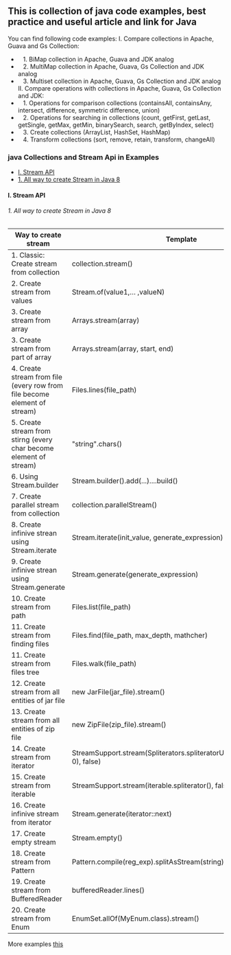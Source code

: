 ## This is collection of java code examples, best practice and useful article and link for Java

You can find following code examples:
I. Compare collections in Apache, Guava and Gs Collection:
- &nbsp;&nbsp; 1. BiMap collection in Apache, Guava and JDK analog
- &nbsp;&nbsp; 2. MultiMap collection in Apache, Guava, Gs Collection and JDK analog
- &nbsp;&nbsp; 3. Multiset collection in Apache, Guava, Gs Collection and JDK analog
II. Compare operations with collections in Apache, Guava, Gs Collection and JDK:
- &nbsp;&nbsp; 1. Operations for comparison collections (containsAll, containsAny, intersect, difference, symmetric difference, union)
- &nbsp;&nbsp; 2. Operations for searching in collections (count, getFirst, getLast, getSingle, getMax, getMin, binarySearch, search, getByIndex, select)
- &nbsp;&nbsp; 3. Create collections (ArrayList, HashSet, HashMap)
- &nbsp;&nbsp; 4. Transform collections (sort, remove, retain, transform, changeAll)

### java Collections and Stream Api in Examples

- [I. Stream API](#i-stream-api)
- [1. All way to create Stream in Java 8](#1-all-way-to-create-stream-in-java-8)
  
#### I. Stream API

###### 1. All way to create Stream in Java 8

Way to create stream	 | 	Template	 | 	Example
-------------	 | 	-------------	 | 	-------------
1. Classic: Create stream from collection	 | 	collection.stream()	 | 	 Collection<String> collection = Arrays.asList("a1", "a2", "a3");  <br/>     Stream<String> streamFromCollection = collection.stream();
2. Create stream from values	 | 	Stream.of(value1,… ,valueN)	 | 	Stream<String> streamFromValues = Stream.of("a1", "a2", "a3");
3. Create stream from array	 | 	Arrays.stream(array)	 | 	String[] array = {"a1","a2","a3"};   <br/>         Stream<String> streamFromArrays = Arrays.stream(array);        
3. Create stream from part of array	 | 	Arrays.stream(array, start, end)	 | 	String[] array = {"a1","a2","a3"};<br/>              Stream<String> streamFromArrays = Arrays.stream(array, 1, 2);        
4. Create stream from file (every row from file become element of stream)	 | 	Files.lines(file_path)	 | 	Stream<String> streamFromFiles = Files.lines(Paths.get("file.txt"));
5. Create stream from stirng (every char become element of stream)	 | 	"string".chars()	 | 	IntStream streamFromString = "123".chars();
6. Using Stream.builder	 | 	Stream.builder().add(...)....build()	 | 	Stream.builder().add("a1").add("a2").add("a3").build();
7. Create parallel stream from collection	 | 	collection.parallelStream()	 | 	Stream<String> stream = collection.parallelStream();
8. Create infinive strean using Stream.iterate	 | 	Stream.iterate(init_value, generate_expression)	 | 	Stream<Integer> streamFromIterate = Stream.iterate(1, n -> n + 1);
9. Create infinive strean using Stream.generate	 | 	Stream.generate(generate_expression)	 | 	Stream<String> streamFromGenerate = Stream.generate(() -> "a1");
10. Create stream from path	 | 	Files.list(file_path)	 | 	Stream<Path> streamFromPath = Files.list(Paths.get(""));
11. Create stream from finding files	 | 	Files.find(file_path, max_depth, mathcher)	 | 	Stream<Path> streamFromFind = Files.find(Paths.get(""), 10, (p,a) -> true);
11. Create stream from files tree	 | 	Files.walk(file_path)	 |         Stream<Path> streamFromFileTree = Files.walk(Paths.get(""));
12. Create stream from all entities of jar file	 | 	new JarFile(jar_file).stream()	 | 	…
13. Create stream from all entities of zip file	 | 	new ZipFile(zip_file).stream()	 | 	…
14. Create stream from iterator	 | StreamSupport.stream(Spliterators.spliteratorUnknownSize(iterator, 0), false) | 	...
15. Create stream from iterable	 | 	StreamSupport.stream(iterable.spliterator(), false) | 	…
16. Create infinive stream from iterator	 | 	Stream.generate(iterator::next) | 	…
17. Create empty stream  | 	Stream.empty() |  Stream<String> streamEmpty = Stream.empty();
18. Create stream from Pattern  | 	Pattern.compile(reg_exp).splitAsStream(string) |  Stream<String> streamFromPattern = Pattern.compile(":").splitAsStream("a1:a2:a3");
19. Create stream from BufferedReader  | 	bufferedReader.lines() |  Stream<String> streamFromBufferedReader = bufferedReader.lines();
20. Create stream from Enum  | 	EnumSet.allOf(MyEnum.class).stream() | Stream<MyEnum> streamFromEnum = EnumSet.allOf(MyEnum.class).stream();

More examples [this](https://github.com/Vedenin/java_in_examples/blob/master/src/com/github/vedenin/eng/stream_api/BuildTests.java)

